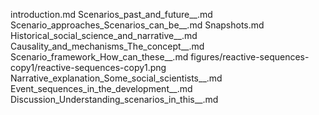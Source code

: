 introduction.md
Scenarios_past_and_future__.md
Scenario_approaches_Scenarios_can_be__.md
Snapshots.md
Historical_social_science_and_narrative__.md
Causality_and_mechanisms_The_concept__.md
Scenario_framework_How_can_these__.md
figures/reactive-sequences-copy1/reactive-sequences-copy1.png
Narrative_explanation_Some_social_scientists__.md
Event_sequences_in_the_development__.md
Discussion_Understanding_scenarios_in_this__.md
